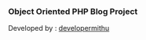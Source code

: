 ### Object Oriented PHP Blog Project
Developed by : <a href="http://mithu.epizy.com" target="_blank">developermithu</a>